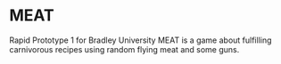 # MEAT
Rapid Prototype 1 for Bradley University
MEAT is a game about fulfilling carnivorous recipes using random flying meat and some guns.
